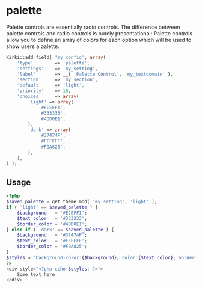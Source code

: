 # palette

Palette controls are essentially radio controls. The difference between palette controls and radio controls is purely presentational: Palette controls allow you to define an array of colors for each option which will be used to show users a palette.

```php
Kirki::add_field( 'my_config', array(
    'type'        => 'palette',
    'settings'    => 'my_setting',
    'label'       => __( 'Palette Control', 'my_textdomain' ),
    'section'     => 'my_section',
    'default'     => 'light',
    'priority'    => 10,
    'choices'     => array(
        'light' => array(
            '#ECEFF1',
            '#333333',
            '#4DD0E1',
        ),
        'dark' => array(
            '#37474F',
            '#FFFFFF',
            '#F9A825',
        ),
    ),
) );
```

## Usage

```php
<?php
$saved_palette = get_theme_mod( 'my_setting', 'light' );
if ( 'light' == $saved_palette ) {
	$background   = '#ECEFF1';
	$text_color   = '#333333';
	$border_color = '#4DD0E1';
} else if ( 'dark' == $saved_palette ) {
	$background   = '#37474F';
	$text_color   = '#FFFFFF';
	$border_color = '#F9A825';
}
$styles = "background-color:{$background}; color:{$text_color}; border-color:{$border_color};";
?>
<div style="<?php echo $styles; ?>">
	Some text here
</div>
```
